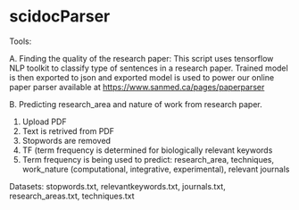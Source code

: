 # scidocParser
Tools:

A. Finding the quality of the research paper: This script uses tensorflow NLP toolkit to classify type of sentences in a research paper. Trained model is then exported to json and exported model is used to power our online paper parser available at https://www.sanmed.ca/pages/paperparser

B. Predicting research_area and nature of work from research paper.

1. Upload PDF
2. Text is retrived from PDF
3. Stopwords are removed
4. TF (term frequency is determined for biologically relevant keywords
5. Term frequency is being used to predict: research_area, techniques, work_nature (computational, integrative, experimental), relevant journals

Datasets: stopwords.txt, relevantkeywords.txt, journals.txt, research_areas.txt, techniques.txt 

